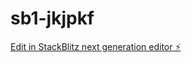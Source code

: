 # sb1-jkjpkf

[Edit in StackBlitz next generation editor ⚡️](https://stackblitz.com/~/github.com/ahmed527-sailfish/sb1-jkjpkf)